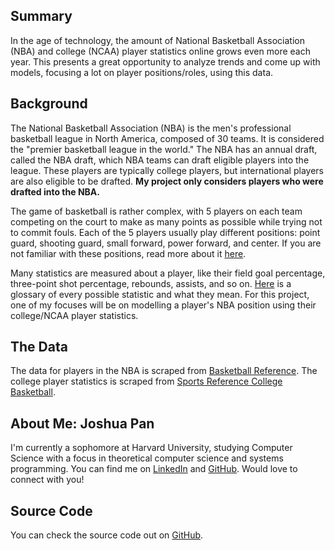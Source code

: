 ## Summary

In the age of technology, the amount of National Basketball Association (NBA) and college (NCAA) player statistics online grows even more each year. This presents a great opportunity to analyze trends and come up with models, focusing a lot on player positions/roles, using this data.

## Background

The National Basketball Association (NBA) is the men's professional basketball league in North America, composed of 30 teams. It is considered the "premier basketball league in the world." The NBA has an annual draft, called the NBA draft, which NBA teams can draft eligible players into the league. These players are typically college players, but international players are also eligible to be drafted. **My project only considers players who were drafted into the NBA.**

The game of basketball is rather complex, with 5 players on each team competing on the court to make as many points as possible while trying not to commit fouls. Each of the 5 players usually play different positions: point guard, shooting guard, small forward, power forward, and center. If you are not familiar with these positions, read more about it [here](https://en.wikipedia.org/wiki/Basketball_positions).

Many statistics are measured about a player, like their field goal percentage, three-point shot percentage, rebounds, assists, and so on. [Here](https://www.basketball-reference.com/about/glossary.html) is a glossary of every possible statistic and what they mean. For this project, one of my focuses will be on modelling a player's NBA position using their college/NCAA player statistics.

## The Data

The data for players in the NBA is scraped from [Basketball Reference](https://www.basketball-reference.com). The college player statistics is scraped from [Sports Reference College Basketball](https://www.sports-reference.com/cbb/).

## About Me: Joshua Pan

I'm currently a sophomore at Harvard University, studying Computer Science with a focus in theoretical computer science and systems programming. You can find me on [LinkedIn](https://www.linkedin.com/in/joshuadpan/) and [GitHub](https://github.com/lonerz). Would love to connect with you!

## Source Code

You can check the source code out on [GitHub](https://github.com/lonerz/gov1005-final-project).
